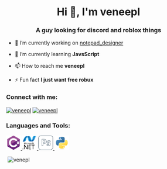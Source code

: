 <h1 align="center">Hi 👋, I'm veneepl</h1>
<h3 align="center">A guy looking for discord and roblox things</h3>

- 🔭 I’m currently working on [notepad_designer]([https://github.com/VeNePL/vxptloader](https://github.com/VeNePL/NotepadDesigner))

- 🌱 I’m currently learning **JavsScript**

- 📫 How to reach me **veneepl**

- ⚡ Fun fact **I just want free robux**

<h3 align="left">Connect with me:</h3>
<p align="left">
<a href="https://instagram.com/veneepl" target="blank"><img align="center" src="https://raw.githubusercontent.com/rahuldkjain/github-profile-readme-generator/master/src/images/icons/Social/instagram.svg" alt="veneepl" height="30" width="40" /></a>
<a href="https://www.youtube.com/c/veneepl" target="blank"><img align="center" src="https://raw.githubusercontent.com/rahuldkjain/github-profile-readme-generator/master/src/images/icons/Social/youtube.svg" alt="veneepl" height="30" width="40" /></a>
</p>

<h3 align="left">Languages and Tools:</h3>
<p align="left"> <a href="https://www.w3schools.com/cs/" target="_blank" rel="noreferrer"> <img src="https://raw.githubusercontent.com/devicons/devicon/master/icons/csharp/csharp-original.svg" alt="csharp" width="40" height="40"/> </a> <a href="https://dotnet.microsoft.com/" target="_blank" rel="noreferrer"> <img src="https://raw.githubusercontent.com/devicons/devicon/master/icons/dot-net/dot-net-original-wordmark.svg" alt="dotnet" width="40" height="40"/> </a> <a href="https://www.photoshop.com/en" target="_blank" rel="noreferrer"> <img src="https://raw.githubusercontent.com/devicons/devicon/master/icons/photoshop/photoshop-line.svg" alt="photoshop" width="40" height="40"/> </a> <a href="https://www.python.org" target="_blank" rel="noreferrer"> <img src="https://raw.githubusercontent.com/devicons/devicon/master/icons/python/python-original.svg" alt="python" width="40" height="40"/> </a> </p>

<p>&nbsp;<img align="center" src="https://github-readme-stats.vercel.app/api?username=venepl&show_icons=true&locale=en" alt="venepl" /></p>
